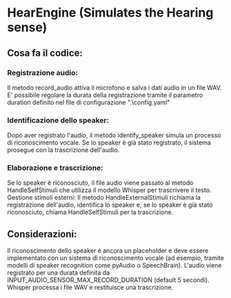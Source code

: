 # HearEngine (Simulates the Hearing sense)

## Cosa fa il codice:

### Registrazione audio: 
Il metodo record_audio attiva il microfono e salva i dati audio in un file WAV. E' possibile regolare la durata della registrazione tramite il parametro duration definito nel file di configurazione ".\config.yaml"



### Identificazione dello speaker: 
Dopo aver registrato l'audio, il metodo identify_speaker simula un processo di riconoscimento vocale. Se lo speaker è già stato registrato, il sistema prosegue con la trascrizione dell'audio.<BR>



### Elaborazione e trascrizione: 
Se lo speaker è riconosciuto, il file audio viene passato al metodo HandleSelfStimuli che utilizza il modello Whisper per trascrivere il testo.
Gestione stimoli esterni: Il metodo HandleExternalStimuli richiama la registrazione dell'audio, identifica lo speaker e, se lo speaker è già stato riconosciuto, chiama HandleSelfStimuli per la trascrizione.<BR>



## Considerazioni:
Il riconoscimento dello speaker è ancora un placeholder e deve essere implementato con un sistema di riconoscimento vocale (ad esempio, tramite modelli di speaker recognition come pyAudio o SpeechBrain).
L'audio viene registrato per una durata definita da INPUT_AUDIO_SENSOR_MAX_RECORD_DURATION (default 5 secondi).
Whisper processa i file WAV e restituisce una trascrizione.